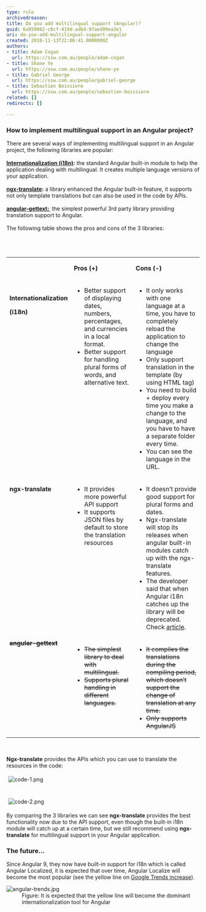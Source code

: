 ```yaml
---
type: rule
archivedreason: 
title: Do you add multilingual support (Angular)?
guid: 6a959062-c8cf-419d-adbd-97aed99ea3e1
uri: do-you-add-multilingual-support-angular
created: 2018-11-13T22:06:41.0000000Z
authors:
- title: Adam Cogan
  url: https://ssw.com.au/people/adam-cogan
- title: Shane Ye
  url: https://ssw.com.au/people/shane-ye
- title: Gabriel George
  url: https://ssw.com.au/people/gabriel-george
- title: Sebastien Boissiere
  url: https://ssw.com.au/people/sebastien-boissiere
related: []
redirects: []

---
```



<h3 class="ssw15-rteElement-H3">How to implement multilingual support in an Angular project?<br></h3>There are several ways of implementing multilingual support in an Angular project, the following libraries are popular&#58;<br>&#160;<br><b><a href="https&#58;//angular.io/guide/i18n">Internationalization (i18n)</a>&#58;</b>&#160;the standard Angular built-in module to help the application dealing with multilingual. It creates multiple language versions of your application.<br>&#160;&#160;<br><b><a href="http&#58;//www.ngx-translate.com/">ngx-translate</a>&#58;</b> a library enhanced the Angular built-in feature, it supports not only template translations but can also be used in the code by APIs.&#160;<br>&#160;<br><b><a href="https&#58;//angular-gettext.rocketeer.be/">angular-gettext&#58; </a></b>&#160;the simplest powerful 3rd party library providing translation support to Angular.<br>&#160;<br>The following table shows the pros and cons of the 3 libraries&#58;<br><br>
<br><excerpt class='endintro'></excerpt><br>
<table class="t1 ssw15-rteTable-default  " width="750" cellspacing="0" cellpadding="0"><tbody><tr class="ssw15-rteTableEvenRow-default"><td class="td1 ssw15-rteTableEvenCol-default" valign="top"><p class="p2">&#160; 
               <br></p></td><td class="td2 ssw15-rteTableOddCol-default" valign="top"><p class="p2"> 
               <b>Pros (<span class="s1">+</span>) 
                  <br></b></p></td><td class="td3 ssw15-rteTableEvenCol-default" valign="top"><p class="p2"> 
               <b>Cons (<span class="s2">-</span>)</b><br></p></td></tr><tr class="ssw15-rteTableOddRow-default"><td class="td1 ssw15-rteTableEvenCol-default" valign="top"><p class="p2"> 
               <br> 
               <b>Internationalization<br></b></p><p class="p2"> 
               <b>(i18n)</b><br></p></td><td class="td2 ssw15-rteTableOddCol-default" valign="top"><ul class="p3"><li>Better support of displaying dates, numbers, percentages, and currencies in a local format.<br></li><li>Better support for handling plural forms of words, and alternative text.<br></li></ul></td><td class="td3 ssw15-rteTableEvenCol-default" valign="top"><ul class="ul1"><li class="li2">It only works with one language at a time, you have to completely reload the application to change the language</li><li class="li2">Only support translation in the template (by using HTML tag)<br></li><li class="li2">You need to build + deploy every time you make a change to the language, and you have to have a separate folder every time.</li><li class="li2">You can see the language in the URL.<br></li></ul></td></tr><tr class="ssw15-rteTableEvenRow-default"><td class="td1 ssw15-rteTableEvenCol-default" valign="top"><p class="p2">
               <b>ngx-translate</b></p></td><td class="td2 ssw15-rteTableOddCol-default" valign="top"><ul><li>It provides more powerful API support</li><li>It supports JSON files by default to store the translation resources</li></ul></td><td class="td3 ssw15-rteTableEvenCol-default" valign="top"><ul class="ul1"><li class="li2">It doesn’t provide good support for plural forms and dates.</li><li class="li2">Ngx-translate will stop its releases when angular built-in modules catch up with the ngx-translate features.<br></li><li class="li2">The developer said that when Angular i18n catches up the library will be deprecated. Check&#160;<a href="https&#58;//github.com/ngx-translate/core/issues/495#issuecomment-291158036">article</a>.<br></li></ul></td></tr><tr class="ssw15-rteTableOddRow-default" style="text-decoration&#58;line-through;"><td class="td1 ssw15-rteTableEvenCol-default" valign="top" style="text-decoration&#58;line-through;"> 
            <b>angular-</b><b>gettext</b><br></td><td class="td2 ssw15-rteTableOddCol-default" valign="top" style="text-decoration&#58;line-through;"><ul><li>The simplest library to deal with multilingual.</li><li>Supports plural handling in different languages.</li></ul>
            <br>
         </td><td class="td3 ssw15-rteTableEvenCol-default" valign="top" style="text-decoration&#58;line-through;"><ul class="ul1" style="text-decoration&#58;line-through;"><li class="li2" style="text-decoration&#58;line-through;">It compiles the translations during the compiling period, which doesn’t support the change of translation at any time.</li><li class="li2" style="text-decoration&#58;line-through;">Only supports AngularJS</li></ul></td></tr></tbody></table><p class="p4">&#160;<br></p><p class="p4"> 
   <b>Ngx-translate</b> provides the APIs which you can use to translate the resources in the code&#58;</p><p class="p1">
   <img src="/PublishingImages/code-1.png" alt="code-1.png" style="margin&#58;5px;" /> 
   <br>
   <br>
</p><p class="p5">
   <img src="/PublishingImages/code-2.png" alt="code-2.png" style="margin&#58;5px;" />&#160;<br></p><p class="p4">By comparing the 3 libraries we can see 
   <b> ngx-translate</b> provides the best functionality now due to the API support, even though the built-in i18n module will catch up at a certain time, but we still recommend using 
   <b> ngx-translate</b> for multilingual support in your Angular application.<br></p><h3 class="ssw15-rteElement-H3">The future…<br></h3><p class="p4">Since Angular 9, they now have built-in support for i18n which is called Angular Localized, it is expected that over time, Angular Localize will become the most popular (see the yellow line on 
   <a href="https&#58;//trends.google.com/trends/explore?q=Angular%20i18n%2cangular%20ngx-translate%2cAngular%20Localize">Google Trends increase</a>).</p><dl class="image"><dt><img src="/PublishingImages/angular-trends.jpg" alt="angular-trends.jpg" /></dt><dd>Figure&#58; It is expected that the yellow line will become the dominant internationalization tool for Angular</dd></dl>​



